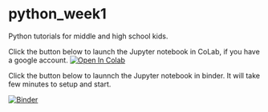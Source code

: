 # python_week1
Python tutorials for middle and high school kids. 

Click the button below to launch the Jupyter notebook in CoLab, if you have a google account. 
[![Open In Colab](https://colab.research.google.com/assets/colab-badge.svg)](https://colab.research.google.com/github/Python-doctor/python_week1//blob/main/1_intro_to_python.ipynb)

Click the button below to launnch the Jupyter notebook in binder. It will take few minutes to setup and start.

[![Binder](https://mybinder.org/badge_logo.svg)](https://mybinder.org/v2/gh/Python-doctor/python_week1/HEAD)
